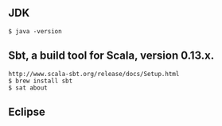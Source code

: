 ## JDK
    $ java -version
## Sbt, a build tool for Scala, version 0.13.x.
    http://www.scala-sbt.org/release/docs/Setup.html
    $ brew install sbt  
    $ sat about     
    
## Eclipse